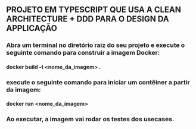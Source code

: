 ## PROJETO EM TYPESCRIPT QUE USA A CLEAN ARCHITECTURE + DDD PARA O DESIGN DA APPLICAÇÃO

### Abra um terminal no diretório raiz do seu projeto e execute o seguinte comando para construir a imagem Docker:

#### docker build -t <nome_da_imagem> .

### execute o seguinte comando para iniciar um contêiner a partir da imagem:

#### docker run <nome_da_imagem>

### Ao executar, a imagem vai rodar os testes dos usecases. 



